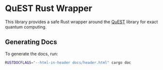 # QuEST Rust Wrapper

This library provides a safe Rust wrapper around the [QuEST](https://github.com/QuEST-Kit/QuEST) library for exact quantum computing.

## Generating Docs

To generate the docs, run:

```sh
RUSTDOCFLAGS="--html-in-header docs/header.html" cargo doc
```
